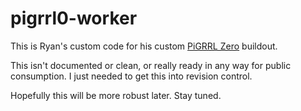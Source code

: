 # pigrrl0-worker

This is Ryan's custom code for his custom
[PiGRRL Zero](https://learn.adafruit.com/pigrrl-zero/) buildout.

This isn't documented or clean, or really ready in any way for public
consumption. I just needed to get this into revision control.

Hopefully this will be more robust later. Stay tuned.

